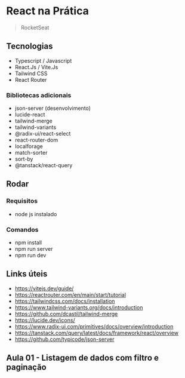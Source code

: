 # React na Prática

> RocketSeat

## Tecnologias

- Typescript / Javascript
- React.Js / Vite.Js
- Tailwind CSS
- React Router

### Bibliotecas adicionais

- json-server (desenvolvimento)
- lucide-react
- tailwind-merge
- tailwind-variants
- @radix-ui/react-select
- react-router-dom
- localforage
- match-sorter
- sort-by
- @tanstack/react-query

## Rodar

### Requisitos

- node js instalado

### Comandos

- npm install
- npm run server
- npm run dev

## Links úteis

- https://vitejs.dev/guide/
- https://reactrouter.com/en/main/start/tutorial
- https://tailwindcss.com/docs/installation
- https://www.tailwind-variants.org/docs/introduction
- https://github.com/dcastil/tailwind-merge
- https://lucide.dev/icons/
- https://www.radix-ui.com/primitives/docs/overview/introduction
- https://tanstack.com/query/latest/docs/framework/react/overview
- https://github.com/typicode/json-server

## Aula 01 - Listagem de dados com filtro e paginação
